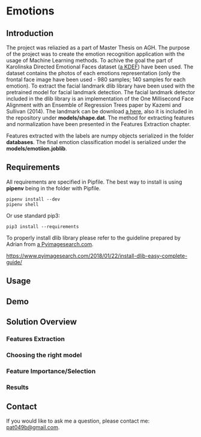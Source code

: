 # Emotions

## Introduction

The project was reliazied as a part of Master Thesis on AGH. The purpose of the project was to create the emotion recognition application with the usage of Machine Learning methods. To achive the goal the part of Karolinska Directed Emotional Faces dataset ([a KDEF](http://www.kdef.se/)) have been used. The dataset contains the photos of each emotions representation (only the frontal face image have been used - 980 samples; 140 samples for each emotion). To extract the facial landmark dlib library have been used with the pretrained model for facial landmark detection.
The facial landmark detector included in the dlib library is an implementation of the One Millisecond Face Alignment with an Ensemble of Regression Trees paper by Kazemi and Sullivan (2014).
The landmark can be download [a here](http://dlib.net/files/shape_predictor_68_face_landmarks.dat.bz2), also it is included in the repository under **models/shape.dat**. The method for extracting features and normalization have been presented in the Features Extraction chapter.

Features extracted with the labels are numpy objects serialized in the folder **databases**. The final emotion classification model is serialized under the **models/emotiion.joblib**.

## Requirements

All requirements are specified in Pipfile. The best way to install is using **pipenv** being in the folder with Pipfile.

```
pipenv install --dev
pipenv shell
```

Or use standard pip3:

```
pip3 install --requirements
```

To properly install dlib library please refer to the guideline prepared by Adrian from [a Pyimagesearch.com](https://www.pyimagesearch.com). 

https://www.pyimagesearch.com/2018/01/22/install-dlib-easy-complete-guide/

## Usage


## Demo


## Solution Overview

### Features Extraction

### Choosing the right model

### Feature Importance/Selection

### Results

## Contact

If you would like to ask me a question, please contact me: pat049b@gmail.com.